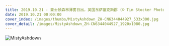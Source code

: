 ```yaml
---
title: 2019.10.21 - 亚士顿森林薄雾日出，英国东萨塞克斯郡 (© Tim Stocker Photography/Getty Images)
date: 2019.10.21 00:00:00
cover_index: /images/thumbs/MistyAshdown_ZH-CN6344044927_533x300.jpg
cover_detail: /images/MistyAshdown_ZH-CN6344044927_1920x1080.jpg
---
```


![MistyAshdown](/images/MistyAshdown_ZH-CN6344044927_1920x1080.jpg)
